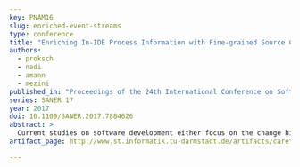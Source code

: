 ```yaml
---
key: PNAM16
slug: enriched-event-streams
type: conference
title: "Enriching In-IDE Process Information with Fine-grained Source Code History"
authors:
  - proksch
  - nadi
  - amann
  - mezini
published_in: "Proceedings of the 24th International Conference on Software Analysis, Evolution, and Reengineering"
series: SANER 17
year: 2017
doi: 10.1109/SANER.2017.7884626
abstract: >
  Current studies on software development either focus on the change history of source code from version-control systems or on an analysis of simplistic in-IDE events without context information. Each of these approaches contains valuable information that is unavailable in the other case. Our work proposes enriched event streams, a solution that combines the best of both worlds and provides a holistic view on the software development process. Enriched event streams not only capture developer activities in the IDE, but also specialized context information, such as source-code snapshots for change events. To enable the storage of such code snapshots in an analyzable format, we introduce a new intermediate representation called Simplified Syntax Trees (SSTs) and build CARET, a platform that offers reusable components to conveniently work with enriched event streams. We implement FeedBaG++, an instrumentation for Visual Studio that collects enriched event streams with code snapshots in the form of SSTs. We share a dataset of enriched event streams captured from 58 users and representing 915 days of work. Additionally, to demonstrate usefulness, we present three research applications that have already made use of CARET and FeedBaG++.
artifact_page: http://www.st.informatik.tu-darmstadt.de/artifacts/caret/

---
```

